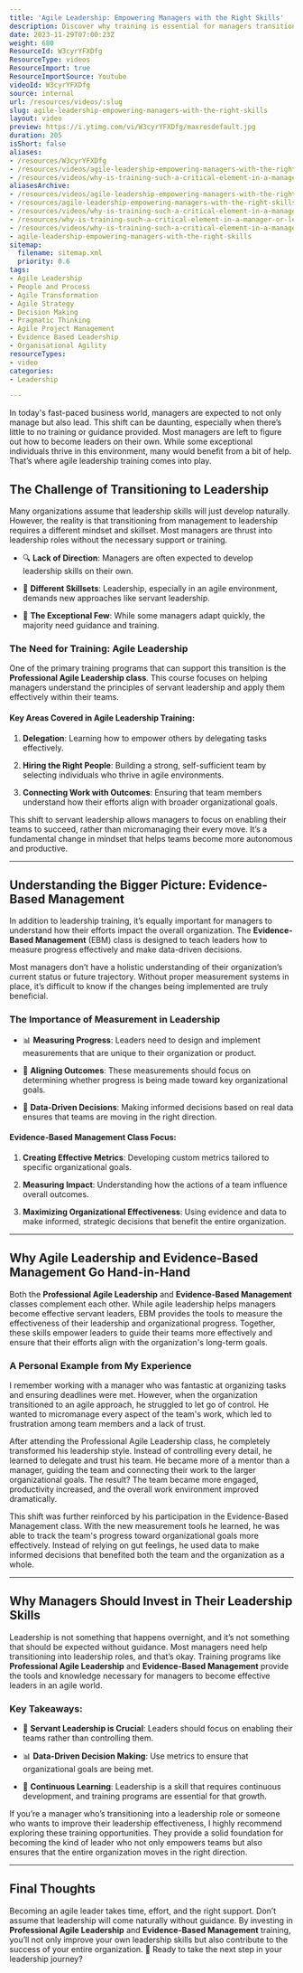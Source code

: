```yaml
---
title: 'Agile Leadership: Empowering Managers with the Right Skills'
description: Discover why training is essential for managers transitioning to agile leaders in a complex world. Join Martin Hinshelwood for insights on thriving teams!
date: 2023-11-29T07:00:23Z
weight: 680
ResourceId: W3cyrYFXDfg
ResourceType: videos
ResourceImport: true
ResourceImportSource: Youtube
videoId: W3cyrYFXDfg
source: internal
url: /resources/videos/:slug
slug: agile-leadership-empowering-managers-with-the-right-skills
layout: video
preview: https://i.ytimg.com/vi/W3cyrYFXDfg/maxresdefault.jpg
duration: 205
isShort: false
aliases:
- /resources/W3cyrYFXDfg
- /resources/videos/agile-leadership-empowering-managers-with-the-right-skills
- /resources/videos/why-is-training-such-a-critical-element-in-a-manager-or-leaders-journey
aliasesArchive:
- /resources/videos/agile-leadership-empowering-managers-with-the-right-skills
- /resources/agile-leadership-empowering-managers-with-the-right-skills
- /resources/videos/why-is-training-such-a-critical-element-in-a-manager-or-leader's-journey
- /resources/why-is-training-such-a-critical-element-in-a-manager-or-leader's-journey
- /resources/videos/why-is-training-such-a-critical-element-in-a-manager-or-leaders-journey
- agile-leadership-empowering-managers-with-the-right-skills
sitemap:
  filename: sitemap.xml
  priority: 0.6
tags:
- Agile Leadership
- People and Process
- Agile Transformation
- Agile Strategy
- Decision Making
- Pragmatic Thinking
- Agile Project Management
- Evidence Based Leadership
- Organisational Agility
resourceTypes:
- video
categories:
- Leadership

---
```

In today's fast-paced business world, managers are expected to not only manage but also lead. This shift can be daunting, especially when there’s little to no training or guidance provided. Most managers are left to figure out how to become leaders on their own. While some exceptional individuals thrive in this environment, many would benefit from a bit of help. That’s where agile leadership training comes into play.

## The Challenge of Transitioning to Leadership

Many organizations assume that leadership skills will just develop naturally. However, the reality is that transitioning from management to leadership requires a different mindset and skillset. Most managers are thrust into leadership roles without the necessary support or training.

- 🔍 **Lack of Direction**: Managers are often expected to develop leadership skills on their own.

- 🧠 **Different Skillsets**: Leadership, especially in an agile environment, demands new approaches like servant leadership.

- 🚀 **The Exceptional Few**: While some managers adapt quickly, the majority need guidance and training.

### The Need for Training: Agile Leadership

One of the primary training programs that can support this transition is the **Professional Agile Leadership class**. This course focuses on helping managers understand the principles of servant leadership and apply them effectively within their teams.

#### Key Areas Covered in Agile Leadership Training:

1. **Delegation**: Learning how to empower others by delegating tasks effectively.

3. **Hiring the Right People**: Building a strong, self-sufficient team by selecting individuals who thrive in agile environments.

5. **Connecting Work with Outcomes**: Ensuring that team members understand how their efforts align with broader organizational goals.

This shift to servant leadership allows managers to focus on enabling their teams to succeed, rather than micromanaging their every move. It’s a fundamental change in mindset that helps teams become more autonomous and productive.

* * *

## Understanding the Bigger Picture: Evidence-Based Management

In addition to leadership training, it’s equally important for managers to understand how their efforts impact the overall organization. The **Evidence-Based Management** (EBM) class is designed to teach leaders how to measure progress effectively and make data-driven decisions.

Most managers don’t have a holistic understanding of their organization’s current status or future trajectory. Without proper measurement systems in place, it’s difficult to know if the changes being implemented are truly beneficial.

### The Importance of Measurement in Leadership

- 📊 **Measuring Progress**: Leaders need to design and implement measurements that are unique to their organization or product.

- 🎯 **Aligning Outcomes**: These measurements should focus on determining whether progress is being made toward key organizational goals.

- 🚦 **Data-Driven Decisions**: Making informed decisions based on real data ensures that teams are moving in the right direction.

#### Evidence-Based Management Class Focus:

1. **Creating Effective Metrics**: Developing custom metrics tailored to specific organizational goals.

3. **Measuring Impact**: Understanding how the actions of a team influence overall outcomes.

5. **Maximizing Organizational Effectiveness**: Using evidence and data to make informed, strategic decisions that benefit the entire organization.

* * *

## Why Agile Leadership and Evidence-Based Management Go Hand-in-Hand

Both the **Professional Agile Leadership** and **Evidence-Based Management** classes complement each other. While agile leadership helps managers become effective servant leaders, EBM provides the tools to measure the effectiveness of their leadership and organizational progress. Together, these skills empower leaders to guide their teams more effectively and ensure that their efforts align with the organization's long-term goals.

### A Personal Example from My Experience

I remember working with a manager who was fantastic at organizing tasks and ensuring deadlines were met. However, when the organization transitioned to an agile approach, he struggled to let go of control. He wanted to micromanage every aspect of the team's work, which led to frustration among team members and a lack of trust.

After attending the Professional Agile Leadership class, he completely transformed his leadership style. Instead of controlling every detail, he learned to delegate and trust his team. He became more of a mentor than a manager, guiding the team and connecting their work to the larger organizational goals. The result? The team became more engaged, productivity increased, and the overall work environment improved dramatically.

This shift was further reinforced by his participation in the Evidence-Based Management class. With the new measurement tools he learned, he was able to track the team's progress toward organizational goals more effectively. Instead of relying on gut feelings, he used data to make informed decisions that benefited both the team and the organization as a whole.

* * *

## Why Managers Should Invest in Their Leadership Skills

Leadership is not something that happens overnight, and it’s not something that should be expected without guidance. Most managers need help transitioning into leadership roles, and that’s okay. Training programs like **Professional Agile Leadership** and **Evidence-Based Management** provide the tools and knowledge necessary for managers to become effective leaders in an agile world.

### Key Takeaways:

- 🎯 **Servant Leadership is Crucial**: Leaders should focus on enabling their teams rather than controlling them.

- 📊 **Data-Driven Decision Making**: Use metrics to ensure that organizational goals are being met.

- 🌱 **Continuous Learning**: Leadership is a skill that requires continuous development, and training programs are essential for that growth.

If you’re a manager who’s transitioning into a leadership role or someone who wants to improve their leadership effectiveness, I highly recommend exploring these training opportunities. They provide a solid foundation for becoming the kind of leader who not only empowers teams but also ensures that the entire organization moves in the right direction.

* * *

## Final Thoughts

Becoming an agile leader takes time, effort, and the right support. Don’t assume that leadership will come naturally without guidance. By investing in **Professional Agile Leadership** and **Evidence-Based Management** training, you’ll not only improve your own leadership skills but also contribute to the success of your entire organization. 🚀 Ready to take the next step in your leadership journey?
